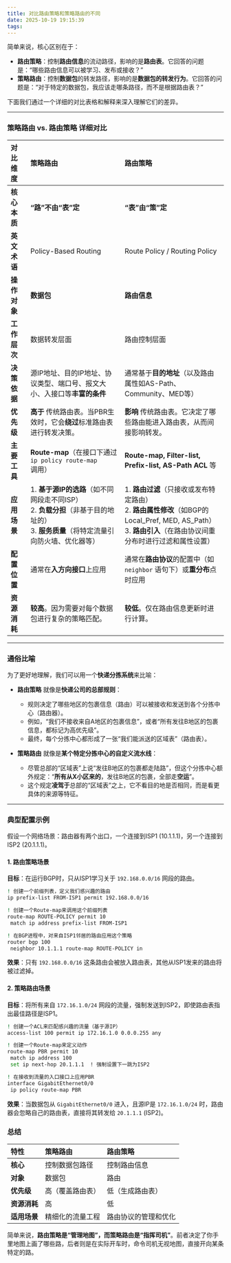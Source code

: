 ```yaml
---
title: 对比路由策略和策略路由的不同
date: 2025-10-19 19:15:39
tags:
---
```


简单来说，核心区别在于：

*   **路由策略**：控制**路由信息**的流动路径，影响的是**路由表**。它回答的问题是：“哪些路由信息可以被学习、发布或接收？”
*   **策略路由**：控制**数据包**的转发路径，影响的是**数据包的转发行为**。它回答的问题是：“对于特定的数据包，我应该走哪条路径，而不是根据路由表？”

下面我们通过一个详细的对比表格和解释来深入理解它们的差异。

---

### **策略路由 vs. 路由策略 详细对比**

| 对比维度     | **策略路由**                                                 | **路由策略**                                                 |
| :----------- | :----------------------------------------------------------- | :----------------------------------------------------------- |
| **核心本质** | **“路”不由“表”定**                                           | **“表”由“策”定**                                             |
| **英文术语** | Policy-Based Routing                                         | Route Policy / Routing Policy                                |
| **操作对象** | **数据包**                                                   | **路由信息**                                                 |
| **工作层次** | 数据转发层面                                                 | 路由控制层面                                                 |
| **决策依据** | 源IP地址、目的IP地址、协议类型、端口号、报文大小、入接口等**丰富的条件** | 通常基于**目的地址**（以及路由属性如AS-Path、Community、MED等） |
| **优先级**   | **高于** 传统路由表。当PBR生效时，它会**绕过**标准路由表进行转发决策。 | **影响** 传统路由表。它决定了哪些路由能进入路由表，从而间接影响转发。 |
| **主要工具** | **Route-map**（在接口下通过 `ip policy route-map` 调用）     | **Route-map, Filter-list, Prefix-list, AS-Path ACL** 等      |
| **应用场景** | 1. **基于源IP的选路**（如不同网段走不同ISP）<br>2. **负载分担**（非基于目的地址的）<br>3. **服务质量**（将特定流量引向防火墙、优化器等） | 1. **路由过滤**（只接收或发布特定路由）<br>2. **路由属性修改**（如BGP的Local_Pref, MED, AS_Path）<br>3. **路由引入**（在路由协议间重分布时进行过滤和属性设置） |
| **配置位置** | 通常在**入方向接口**上应用                                   | 通常在**路由协议**的配置中（如 `neighbor` 语句下）或**重分布**点时应用 |
| **资源消耗** | **较高**。因为需要对每个数据包进行复杂的策略匹配。           | **较低**。仅在路由信息更新时进行计算。                       |

---

### **通俗比喻**

为了更好地理解，我们可以用一个**快递分拣系统**来比喻：

*   **路由策略** 就像是**快递公司的总部规则**：
    *   规则决定了哪些地区的包裹信息（路由）可以被接收和发送到各个分拣中心（路由器）。
    *   例如，“我们不接收来自A地区的包裹信息”，或者“所有发往B地区的包裹信息，都标记为高优先级”。
    *   最终，每个分拣中心都形成了一张“我们能派送的区域表”（路由表）。

*   **策略路由** 就像是**某个特定分拣中心的自定义流水线**：
    *   尽管总部的“区域表”上说“发往B地区的包裹都走陆路”，但这个分拣中心额外规定：“**所有从X小区来的**，发往B地区的包裹，全部走**空运**”。
    *   这个规定**凌驾于**总部的“区域表”之上，它不看目的地是否相同，而是看更具体的来源等特征。

---

### **典型配置示例**

假设一个网络场景：路由器有两个出口，一个连接到ISP1 (10.1.1.1)，另一个连接到ISP2 (20.1.1.1)。

#### **1. 路由策略场景**

**目标**：在运行BGP时，只从ISP1学习关于 `192.168.0.0/16` 网段的路由。

```bash
! 创建一个前缀列表，定义我们感兴趣的路由
ip prefix-list FROM-ISP1 permit 192.168.0.0/16

! 创建一个Route-map来调用这个前缀列表
route-map ROUTE-POLICY permit 10
 match ip address prefix-list FROM-ISP1

! 在BGP进程中，对来自ISP1邻居的路由应用这个策略
router bgp 100
 neighbor 10.1.1.1 route-map ROUTE-POLICY in
```
**效果**：只有 `192.168.0.0/16` 这条路由会被放入路由表，其他从ISP1发来的路由将被过滤掉。

#### **2. 策略路由场景**

**目标**：将所有来自 `172.16.1.0/24` 网段的流量，强制发送到ISP2，即使路由表指出最佳路径是ISP1。

```bash
! 创建一个ACL来匹配感兴趣的流量（基于源IP）
access-list 100 permit ip 172.16.1.0 0.0.0.255 any

! 创建一个Route-map来定义动作
route-map PBR permit 10
 match ip address 100
 set ip next-hop 20.1.1.1  ! 强制设置下一跳为ISP2

! 在接收到流量的入口接口上应用PBR
interface GigabitEthernet0/0
 ip policy route-map PBR
```
**效果**：当数据包从 `GigabitEthernet0/0` 进入，且源IP是 `172.16.1.0/24` 时，路由器会忽略自己的路由表，直接将其转发给 `20.1.1.1` (ISP2)。

### **总结**

| 特性         | 策略路由         | 路由策略             |
| :----------- | :--------------- | :------------------- |
| **核心**     | 控制数据包路径   | 控制路由信息         |
| **对象**     | 数据包           | 路由                 |
| **优先级**   | 高（覆盖路由表） | 低（生成路由表）     |
| **资源消耗** | 高               | 低                   |
| **适用场景** | 精细化的流量工程 | 路由协议的管理和优化 |

简单来说，**路由策略是“管理地图”，而策略路由是“指挥司机”**。前者决定了你手里地图上画了哪些路，后者则是在实际开车时，命令司机无视地图，直接开向某条特定的路。
